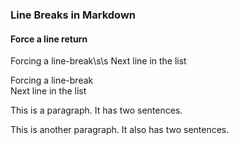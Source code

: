 ### Line Breaks in Markdown

#### Force a line return

Forcing a line-break\s\s
Next line in the list

Forcing a line-break<br>
Next line in the list



<p>This is a paragraph. It has two sentences.</p>

<p>This is another paragraph. It also has two sentences.</p>


